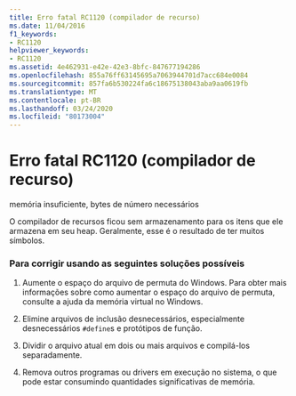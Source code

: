 ```yaml
---
title: Erro fatal RC1120 (compilador de recurso)
ms.date: 11/04/2016
f1_keywords:
- RC1120
helpviewer_keywords:
- RC1120
ms.assetid: 4e462931-e42e-42e3-8bfc-847677194286
ms.openlocfilehash: 855a76ff63145695a7063944701d7acc684e0084
ms.sourcegitcommit: 857fa6b530224fa6c18675138043aba9aa0619fb
ms.translationtype: MT
ms.contentlocale: pt-BR
ms.lasthandoff: 03/24/2020
ms.locfileid: "80173004"
---
```

# <a name="resource-compiler-fatal-error-rc1120"></a>Erro fatal RC1120 (compilador de recurso)

memória insuficiente, bytes de número necessários

O compilador de recursos ficou sem armazenamento para os itens que ele armazena em seu heap. Geralmente, esse é o resultado de ter muitos símbolos.

### <a name="to-fix-by-using-the-following-possible-solutions"></a>Para corrigir usando as seguintes soluções possíveis

1. Aumente o espaço do arquivo de permuta do Windows. Para obter mais informações sobre como aumentar o espaço do arquivo de permuta, consulte a ajuda da memória virtual no Windows.

1. Elimine arquivos de inclusão desnecessários, especialmente desnecessários `#define`s e protótipos de função.

1. Dividir o arquivo atual em dois ou mais arquivos e compilá-los separadamente.

1. Remova outros programas ou drivers em execução no sistema, o que pode estar consumindo quantidades significativas de memória.
